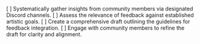 [ ] Systematically gather insights from community members via designated Discord channels.
[ ] Assess the relevance of feedback against established artistic goals.
[ ] Create a comprehensive draft outlining the guidelines for feedback integration.
[ ] Engage with community members to refine the draft for clarity and alignment.